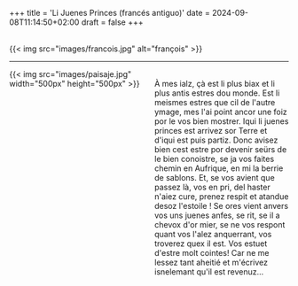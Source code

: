 +++
title = 'Li Juenes Princes (francés antiguo)'
date = 2024-09-08T11:14:50+02:00
draft = false
+++

<br/>
{{< img src="images/francois.jpg" alt="françois" >}}

--------------------------------------

<div style="display: flex; align-items: flex-start;">
  <div style="flex: 1; margin-right: 20px;">
    {{< img src="images/paisaje.jpg" width="500px" height="500px" >}}
  </div>
  <div style="flex: 1;">
<br/>
À mes ialz, çà est li plus biax et li plus antis estres dou monde. Est li meismes estres que cil de l'autre ymage, mes l'ai point ancor une foiz por le vos bien mostrer. Iqui li juenes princes est arrivez sor Terre et d'iqui est puis partiz.
Donc avisez bien cest estre por devenir seürs de le bien conoistre, se ja vos faites chemin en Aufrique, en mi la berrie de sablons. Et, se vos avient que passez là, vos en pri, del haster n'aiez cure, prenez respit et atandue desoz l'estoile ! Se ores vient anvers vos uns juenes anfes, se rit, se il a chevox d'or mier, se ne vos respont quant vos l'alez anquerrant, vos troverez quex il est. Vos estuet d'estre molt cointes! Car ne me lessez tant aheitié et m'écrivez isnelemant qu'il est revenuz...
  </div>
</div>